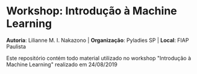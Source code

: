 # Workshop: Introdução à Machine Learning 

**Autoria**: Lilianne M. I. Nakazono | **Organização**: Pyladies SP | **Local**: FIAP Paulista <br>


Este repositório contém todo material utilizado no workshop "Introdução à Machine Learning" realizado em 24/08/2019
